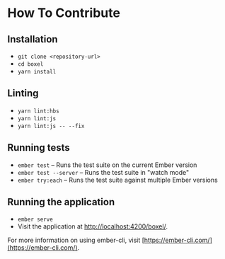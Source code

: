 # How To Contribute

## Installation

* `git clone <repository-url>`
* `cd boxel`
* `yarn install`

## Linting

* `yarn lint:hbs`
* `yarn lint:js`
* `yarn lint:js -- --fix`

## Running tests

* `ember test` – Runs the test suite on the current Ember version
* `ember test --server` – Runs the test suite in "watch mode"
* `ember try:each` – Runs the test suite against multiple Ember versions

## Running the application

* `ember serve`
* Visit the application at [http://localhost:4200/boxel/](http://localhost:4200/boxel/).

For more information on using ember-cli, visit [https://ember-cli.com/](https://ember-cli.com/).
